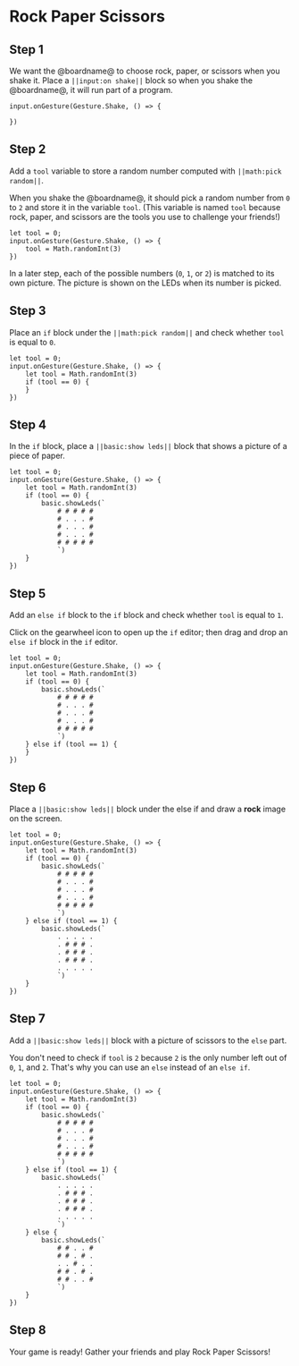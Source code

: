 # Rock Paper Scissors

## Step 1

We want the @boardname@ to choose rock, paper, or scissors when you shake it.
Place a ``||input:on shake||`` block so when you shake the @boardname@, it will run part of a program.

```blocks
input.onGesture(Gesture.Shake, () => {
    
})
```

## Step 2

Add a ``tool`` variable to store a random number computed with ``||math:pick random||``.

When you shake the @boardname@, it should pick a random number from `0` to `2`
and store it in the variable `tool`. (This variable is named `tool` because 
rock, paper, and scissors are the tools you use to challenge your friends!)

```blocks
let tool = 0;
input.onGesture(Gesture.Shake, () => {
    tool = Math.randomInt(3)
})
```

In a later step, each of the possible numbers (`0`, `1`, or `2`) is matched to its own picture. The picture is shown on the LEDs when its number is picked.

## Step 3

Place an ``if`` block under the ``||math:pick random||`` and
check whether ``tool`` is equal to ``0``.

```blocks
let tool = 0;
input.onGesture(Gesture.Shake, () => {
    let tool = Math.randomInt(3)
    if (tool == 0) {
    }
})
```

## Step 4

In the ``if`` block, place a ``||basic:show leds||`` block that shows a
picture of a piece of paper.

```blocks
let tool = 0;
input.onGesture(Gesture.Shake, () => {
    let tool = Math.randomInt(3)
    if (tool == 0) {
        basic.showLeds(`
            # # # # #
            # . . . #
            # . . . #
            # . . . #
            # # # # #
            `)
    }
})
```

## Step 5

Add an ``else if`` block to the ``if`` block and check whether ``tool``
is equal to ``1``.

Click on the gearwheel icon to open up the ``if`` editor; then drag and drop an ``else if`` block in the ``if`` editor.

```blocks
let tool = 0;
input.onGesture(Gesture.Shake, () => {
    let tool = Math.randomInt(3)
    if (tool == 0) {
        basic.showLeds(`
            # # # # #
            # . . . #
            # . . . #
            # . . . #
            # # # # #
            `)
    } else if (tool == 1) {
    }
})
```

## Step 6

Place a ``||basic:show leds||`` block under the else if and draw a **rock** image on the screen.

```blocks
let tool = 0;
input.onGesture(Gesture.Shake, () => {
    let tool = Math.randomInt(3)
    if (tool == 0) {
        basic.showLeds(`
            # # # # #
            # . . . #
            # . . . #
            # . . . #
            # # # # #
            `)
    } else if (tool == 1) {
        basic.showLeds(`
            . . . . .
            . # # # .
            . # # # .
            . # # # .
            . . . . .
            `)
    }
})
```

## Step 7

Add a ``||basic:show leds||`` block with a picture of scissors to the ``else`` part.

You don't need to check if `tool` is `2` because `2` is the only number left out of `0`, `1`, and `2`.
That's why you can use an ``else`` instead of an ``else if``.

```blocks
let tool = 0;
input.onGesture(Gesture.Shake, () => {
    let tool = Math.randomInt(3)
    if (tool == 0) {
        basic.showLeds(`
            # # # # #
            # . . . #
            # . . . #
            # . . . #
            # # # # #
            `)
    } else if (tool == 1) {
        basic.showLeds(`
            . . . . .
            . # # # .
            . # # # .
            . # # # .
            . . . . .
            `)
    } else {
        basic.showLeds(`
            # # . . #
            # # . # .
            . . # . .
            # # . # .
            # # . . #
            `)
    }
})

```

## Step 8

Your game is ready! Gather your friends and play Rock Paper Scissors!